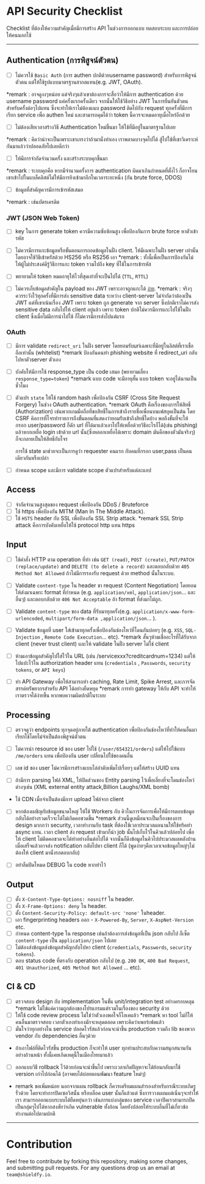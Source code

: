 # API Security Checklist
Checklist ที่ต้องให้ความสำคัญเมื่อมีการสร้าง API ในช่วงการออกแบบ ทดสอบระบบ และการปล่อยให้คนนอกใช้

------------------------------------------------------------------------------
## Authentication (การพิสูจน์ตัวตน)
- [ ] ไม่ควรใช้ `Basic Auth` (การ authen ปกติด้วยusername password) สำหรับการพิสูจน์ตัวตน แต่ให้ใช้รูปแบบมาตรฐานสากลแทน(e.g. JWT, OAuth).

*remark : อาจดูงงๆหน่อย แต่จริงๆแล้วเขาต้องการจะสื่อว่าให้มีการ authentication ด้วย username password แค่ครั้งแรกครั้งเดียว จากนั้นให้ใช้วิธีอย่าง JWT ในการยืนยันตัวตนสำหรับครั้งต่อๆไปแทน ซึ่งจะทำให้เราไม่ต้องแนบ password ติดไปกับ request ทุกครั้งที่มีการเรียก service เพื่อ authen ใหม่ และสามารถคุมได้ว่า token นี้ควรจะหมดอายุเมื่อไหร่อีกด้วย
	
- [ ] ไม่ต้องเสียเวลาสร้างวิธี Authentication ใหม่ขึ้นมา ให้ใช้ที่มีอยู่ในมาตรฐานไปเลย 

*remark : คิดว่าน่าจะเป็นเพราะเขาเกรงว่าถ้ามานั่งทำเอง เราพลาดบางจุดไปได้ สู้ไปใช้ที่เขาวิเคราะห์กันมาแล้วว่าปลอดภัยไปเลยดีกว่า

- [ ] ให้มีการจำกัดจำนวนครั้ง และสร้างระบบคุกขึ้นมา

*remark : ระบบคุกคือ หากมีจำนวนครั้งการ authentication ผิดมาเกินกำหนดที่ตั้งไว้ ก็อาจโยนเขาเข้าไปในแบล็คลิสต์ไม่ให้มีการยิงเข้ามาอีกในเวลาระยะหนึ่ง (กัน brute force, DDOS)

- [ ] ข้อมูลที่สำคัญควรมีการเข้ารหัสเสมอ 

*remark : เช่นบัตรเครดิต

### JWT (JSON Web Token)
- [ ] key ในการ generate token ควรมีความซับซ้อนสูง เพื่อป้องกันการ brute force หาตัวเข้ารหัส 
- [ ] ไม่ควรมีการแกะข้อมูลหรือขั้นตอนการถอดข้อมูลในฝั่ง client. ให้มีเฉพาะในฝั่ง server เท่านั้น โดยอาจใช้วิธีเข้าหรัสด้วย HS256 หรือ RS256 เอา
*remark : ทั้งนี้เพื่อเป็นการป้องกันไม่ให้ผู้ไม่ประสงค์ดีรู้วิธีการแกะ token รวมไปถึง key ที่ใช้ในการเข้ารหัส
- [ ] พยายามให้ token หมดอายุให้ไวที่สุดเท่าที่จะเป็นไปได้ (`TTL`, `RTTL`)

- [ ] ไม่ควรเก็บข้อมูลสำคัญใน payload ของ JWT เพราะอาจถูกแกะได้ [ง่าย](https://jwt.io/#debugger-io).
*remark : จริงๆควรระวังไว้ทุกครั้งที่มีการส่ง sensitive data ระหว่าง client-server ไม่จำกัดว่าต้องเป็น JWT
			  แต่ที่เขาเน้นเรื่อง JWT เพราะ token ถูก generate จาก server ซึ่งปกติเราไม่ควรส่ง sensitive data กลับไปให้ client อยู่แล้ว เพราะ token ปกติไม่ควรมีการแกะไปใช้ในฝั่ง client ซึ่งเมื่อไม่มีการนำไปใช้ ก็ไม่ควรมีการส่งไปแต่แรก

### OAuth
- [ ] มีการ validate `redirect_uri` ในฝั่ง server โดยยอมรับuriเฉพาะที่มีอยู่ในลิสต์ที่เราเชื่อถือเท่านั้น (whitelist)
*remark ป้องกันคนทำ phishing website ที่ redirect_uri กลับไปหาตัวserver ตัวเอง

- [ ] บังคับให้มีการใช้ response_type เป็น code เสมอ (พยายามเลี่ยง `response_type=token`)
*remark แบบ code จะมีอายุสั้น แบบ token จะอยู่ได้นานเป็นชั่วโมง
- [ ] ตัวแปร `state` ให้ใช้ random hash เพื่อป้องกัน CSRF (Cross Site Request Forgery) ในช่วง OAuth authentication.
*remark OAuth คือเรื่องของการให้สิทธิ์ (Authorization) เช่นพวกเกมมือถือที่ขอสิทธิ์ในการเข้าถึงรายชื่อเพื่อนบนเฟสบุคเป็นต้น โดย CSRF คิอการที่โจรทำรายการถึงขั้นตอนที่แสดงว่ายอมรับเข้าถึงสิทธิ์ใดบ้าง พอถึงขั้นที่จะให้กรอก user/password ก็ดัก url ที่ได้มาแล้วเอาไปให้เหยื่อด้วยวิธีอะไรก็ได้(เช่น phishing) แล้วหากเหยื่อ login เข้าด้วย url นั้น(ซึ่งหลอกเหยื่อได้เพราะ domain มันคือของตัวมันจริงๆ) ก็จะกลายเป็นให้สิทธิ์กับโจร 
	
	การใช้ state มาช่วยจะเป็นการดูว่า requester คนแรก กับคนที่กรอก user,pass เป็นคนเดียวกันหรือเปล่า
- [ ] กำหนด scope และมีการ validate scope ตัวแปรสำหรับแต่ละแอป

## Access

- [ ] จำกัดจำนวนสูงสุดของ request เพื่อป้องกัน DDoS / Bruteforce
- [ ] ใช้ https เพื่อป้องกัน MITM (Man In The Middle Attack).
- [ ] ใช้ `HSTS` header กับ SSL เพื่อป้องกัน SSL Strip attack. 
*remark SSL Strip attack คือการบังคับเหยื่อให้ใช้ protocol http แทน https

## Input
- [ ] ใช้คำสั่ง HTTP ตาม operation ที่ทำ เช่น `GET (read)`, `POST (create)`, `PUT/PATCH (replace/update)` and `DELETE (to delete a record)` และตอบกลับด้วย  `405 Method Not Allowed` ถ้าไม่มีการรองรับ request ด้วย method นั้นในระบบ.

- [ ] Validate `content-type` ใน header ขา request (Content Negotiation) โดยยอมให้ส่งมาเฉพาะ format ที่กำหนด (e.g. `application/xml`, `application/json`... และอื่นๆ) และตอบกลับด้วย `406 Not Acceptable` ถ้า format ที่ส่งมาไม่ถูก.
- [ ] Validate `content-type` ของ data ที่รับมาทุกครั้ง(e.g. `application/x-www-form-urlencoded`, `multipart/form-data ,application/json`... ).
- [ ] Validate ข้อมูลที่ user ใส่เข้ามาทุกครั้งเพื่อป้องกันช่องโหว่ที่โดนกันบ่อยๆ (e.g. `XSS`, `SQL-Injection` , `Remote Code Execution`... etc).
*remark สั้นๆห้ามเชื่ออะไรที่ได้รับจาก client (never trust client) และให้ validate ในฝั่ง server ไม่ใช่ client
- [ ] ห้ามเอาข้อมูลสำคัญไปใส่ไว้ใน URL (เช่น /servicexxx?creditcardnum=1234) แต่ให้ไปแปะไว้ใน authorization header แทน (`credentials` , `Passwords`, `security tokens`, or `API keys`)

- [ ] ทำ API Gateway เพื่อให้สามารถทำ caching, Rate Limit, Spike Arrest, และการจัดสรรค์ทรัพยากรสำหรับ API ได้อย่างยืดหยุด
	*remark การทำ gateway ให้กับ API จะทำให้เราตรวจได้ง่ายขึ้น หากพบความผิดปกติในระบบ

## Processing
- [ ] ตรวจดูว่า endpoints ทุกจุดอยู่ภายใต้ authentication เพื่อป้องกันช่องโหว่ที่ทำให้คนอื่นมาเรียกใช้โดยไม่จำเป็นต้องพิสูจน์ตัวตน

- [ ] ไม่ควรนำ resource id ของ user ไปใช้ (`/user/654321/orders`) แต่ให้ไปใช้แบบ  `/me/orders` แทน เพื่อป้องกัน user เปลี่ยนไปใช้ของคนอื่น

- [ ] เลข id ของ user ไม่ควรมีการสร้างแบบไล่ลำดับเพิ่มไปเรื่อยๆ แต่ให้สร้าง UUID แทน

- [ ] ถ้ามีการ parsing ไฟล์ XML, ให้ปิดส่วนของ Entity parsing ไว้เพื่อเลี่ยงที่จะโดนช่องโหว่ต่างๆเช่น (XML external entity attack,Billion Laughs/XML bomb) 

- ใช้ CDN เมื่อจำเป็นต้องมีการ upload ไฟล์จาก client
- [ ] หากต้องเผชิญกับข้อมูลขนาดใหญ่ ให้ใช้ Workers กับ คิวในการจัดการเพื่อให้มีการตอบข้อมูลกลับได้อย่างรวดเร็วจะได้ไม่เกิดคอขวดขึ้น
*remark ส่วนนี้ดูเหมือนจะเป็นเรื่องของการ design มากกว่า security, เวลาทำงานกับ task ที่ต้องใช้เวลาประมวลผลนานให้ใช้ทริคทำ async แทน. เวลา client ส่ง request เข้ามาก็นำ job นั้นไปเก็บไว้ในคิวแล้วปล่อยไป
        เพื่อให้ client ไม่ติดคอขวดจะได้ทำอย่างอื่นต่อไปได้ จากนั้นก็ดึงข้อมูลในคิวไปประมวลผลหลังบ้านเมื่อเสร็จแล้วอาจส่ง notification กลับไปหา client ก็ได้ (พูดง่ายๆคือเวลาเจอข้อมูลใหญ่ๆไม่ต้องให้ client มานั่งรอตอบกลับ)

- [ ] อย่าลืมปิดโหมด DEBUG ใน code หากทำไว้

## Output
- [ ] ตั้ง `X-Content-Type-Options: nosniff` ใน header.
- [ ] ตั้ง `X-Frame-Options: deny` ใน header.
- [ ] ตั้ง  `Content-Security-Policy: default-src 'none'` ในheader.
- [ ] เอา fingerprinting headers ออก - `X-Powered-By`, `Server`, `X-AspNet-Version` etc.
- [ ] กำหนด content-type ใน response เช่นถ้าต้องการส่งข้อมูลที่เป็น json กลับไป ก็เซ็ต `content-type` เป็น `application/json` ไปเลย
- [ ]  ไม่ต้องส่งข้อมูลส่งข้อมูลสำคัญกลับไปหา client  (`credentials`, `Passwords`, `security tokens`).
- [ ] ตอบ status code ที่ตรงกับ operation กลับไป (e.g. `200 OK`, `400 Bad Request`, `401 Unauthorized`, `405 Method Not Allowed` ... etc).

## CI & CD
- [ ] ตรวจสอบ design กับ implementation ในขั้น unit/integration test อย่างครอบคลุม
*remark ไม่ใช่แค่ความถูกต้องของโปรแกรมแต่รวมในเรื่องของ security ด้วย  
- [ ] ให้ใช้ code review process ไม่ใช่ว่าตัวเองพอใจก็โอเคแล้ว
*remark หา tool ไม่ก็ให้คนอื่นมาตรวจสอบ เวลาตัวเองทำเองมักจะหลุดตลอด เพราะคิดว่าเพอร์เฟคแล้ว
- [ ] มั่นใจว่าทุกอย่างใน service ปลอดไวรัสแล้วก่อนจะนำขึ้น production รวมถึง lib ของพวก vendor กับ dependencies อื่นๆด้วย
* ถ้าเอาไฟล์ที่ติดไวรัสขึ้น production ก็จะทำให้ user ทุกท่านประสบกับความสนุกสนานกันอย่างถ้วนหน้า ทั้งนี้เคยเกิดเหตุนี้ในเมืองไทยมาแล้ว
- [ ] ออกแบบวิธี rollback ไว้ด้วยก่อนจะนำขึ้นไป เพราะเวลาเกิดปัญหาจะได้ย้อนกลับมาใช้ version เก่าไปก่อนได้ (อาจพบได้บ่อยตอนพัฒนา feature ใหม่ๆ)
* remark ขอเพิ่มหน่อย นอกจากแผน rollback ก็ควรเตรียมแผนสำรองสำหรับกรณีระบบเกิดรูรั่วด้วย โดยจะทำการปิดเซอวิสนั้น หรือบล็อค user นั้นก็แล้วแต่ ซึ่งการวางแผนแต่เนิ่นๆจะทำให้เรา
	สามารถออกแบบระบบได้ยืดหยุ่นกว่า เช่นการแบ่งกลุ่มของ service เวลาปิดเราสามารถปิดเป็นกลุ่มๆไปได้หากสงสัยว่าเกิด vulnerable ทั้งก้อน โดยยังปล่อยให้ระบบอื่นที่ไม่เกี่ยวข้อทำงานต่อไปตามปกติ

------------------------------------------------------------------------------

# Contribution
Feel free to contribute by forking this repository, making some changes, and submitting pull requests. For any questions drop us an email at `team@shieldfy.io`.
